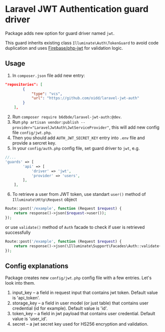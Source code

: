 # Laravel JWT Authentication guard driver
Package adds new option for guard driver named `jwt`. 

This guard inherits existing class `Illuminate\Auth\TokenGuard` to avoid code duplication and uses [Firebase/php-jwt](https://github.com/firebase/php-jwt) for validation logic.

## Usage
1. In `composer.json` file add new entry:
```json
"repositories": [
        {
            "type": "vcs",
            "url": "https://github.com/oidd/laravel-jwt-auth"
        }
    ],
```
2. Run `composer require b6dbde/laravel-jwt-auth:@dev`.
3. Run `php artisan vendor:publish --provider="LaravelJwtAuth\JwtServiceProvider"`, this will add new config file `config/jwt.php`.
4. Then you should add `AUTH_JWT_SECRET_KEY` entry into `.env` file and provide a sercret key.
5. In your `config/auth.php` config file, set guard driver to `jwt`, e.g.
```php
//...
'guards' => [
        'api' => [
            'driver' => 'jwt',
            'provider' => 'users',
        ],
    ],
```
6. To retrieve a user from JWT token, use standart `user()` method of `Illuminate\Http\Request` object
```php
Route::post('/example', function (Request $request) {
    return response()->json($request->user());
});
```
or use `validate()` method of `Auth` facade to check if user is retrieved successfully
```php
Route::post('/example', function (Request $request) {
    return response()->json(\Illuminate\Support\Facades\Auth::validate($request->all()));
});
```

## Config explanations
Package creates new `config/jwt.php` config file with a few entries. Let's look into them.
1. input_key – a field in request input that contains jwt token. Default value is 'api_token'.
2. storage_key – a field in user model (or just table) that contains user credential (id for example). Default value is 'id'.
3. token_key – a field in jwt payload that contains user credential. Default value is 'user_id'.
4. secret – a jwt secret key used for HS256 encryption and validation.

